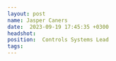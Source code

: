 ```yaml
---
layout: post
name: Jasper Caners
date:  2023-09-19 17:45:35 +0300
headshot: 
position:  Controls Systems Lead
tags: 
---
```

